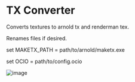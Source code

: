 # TX Converter
 Converts textures to arnold tx and renderman tex.
 
 Renames files if desired.

 set MAKETX_PATH = path/to/arnold/maketx.exe 
 
 set OCIO = path/to/config.ocio


![image](https://github.com/user-attachments/assets/75bd77a8-75b8-434e-8e43-ccf878cd330c)
